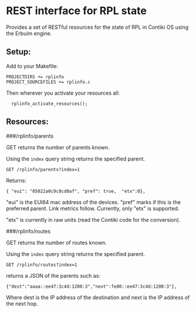 REST interface for RPL state
============================

Provides a set of RESTful resources for the state of RPL in Contiki OS
using the Erbuim engine.

Setup:
------

Add to your Makefile:

    PROJECTDIRS += rplinfo
    PROJECT_SOURCEFILES += rplinfo.c

Then wherever you activate your resources all:

      rplinfo_activate_resources();

Resources:
----------


###/rplinfo/parents

GET returns the number of parents known.

Using the `index` query string returns the specified parent.

    GET /rplinfo/parents?index=1
	
Returns:

    { "eui": "05022a0c9c8cd0af", "pref": true,  "etx":0},

"eui" is the EUI64 mac address of the devices. "pref" marks if this is
the preferred parent. Link metrics follow. Currently, only "etx" is
supported.

"etx" is currently in raw units (read the Contiki code for the
conversion).

###/rplinfo/routes

GET returns the number of routes known.

Using the `index` query string returns the specified parent.

    GET /rplinfo/routes?index=1
	
returns a JSON of the parents such as:

    {"dest":"aaaa::ee47:3c4d:1200:3","next":fe80::ee47:3c4d:1200:3"},

Where dest is the IP address of the destination and next is the IP
address of the next hop.
